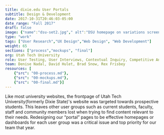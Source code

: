 ```yaml
---
title: dixie.edu User Portals
subtitle: Design & Development
date: 2017-10-31T20:46:03-05:00
date_range: "Fall 2017"
draft: false
image: {"name":"dsu-set2.jpg"," alt":"DSU homepage on variations screens"}
type: "work"
tags: ["User Research","UX Design","Web Design", "Web Development"]
weight: 65
sections: ["process","mockups", "final"]
org: Utah Tech University
role: User Testing, User Interviews, Contextual Inquiry, Competitive Analysis, Visual Design, Web Design, Web Development
team: Denise Nadal, David Hulet, Brad Snow, Rex Frisbey
resources: [
    {"src": "00-process.md"},
    {"src": "00-mockups.md"},
    {"src": "00-final.md"}]
---
```

Like most university websites, the frontpage of Utah Tech University(formerly Dixie State)'s website was targeted towards prospective students. This leaves other user groups such as current students, faculty, staff and community members lost when trying to find content relevant to their needs. 
Redesigning our “portal” pages to be effective homepages or dashboards for each user group was a critical issue and top priority for our team that year.
